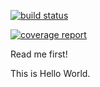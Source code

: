 [![build status](https://gitlab.i2p.online/jkrooswyk/jkinc-2/badges/master/build.svg)](https://gitlab.i2p.online/jkrooswyk/jkinc-2/commits/master)

[![coverage report](https://gitlab.i2p.online/jkrooswyk/jkinc-2/badges/master/coverage.svg)](https://gitlab.i2p.online/jkrooswyk/jkinc-2/commits/master)

Read me first!

This is Hello World.